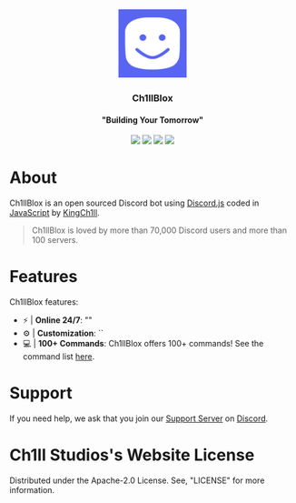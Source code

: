 <!-- Project Logo -->
<div align="center">
 <a href="https://github.com/KingCh1ll/Ch1llBlox">
   <img src="/bot/assets/images/Ch1llBlox.png" alt="Logo" width="120" height="120">
  </a>
   
  <h3>Ch1llBlox</h3>
  <h4>"Building Your Tomorrow"</h4>

  [![](https://img.shields.io/badge/discord.js-v12.5.3-blue.svg?logo=npm)](https://github.com/discordjs)
  [![](https://www.codefactor.io/repository/github/KingCh1ll/Ch1llBlox/badge)](https://www.codefactor.io/repository/github/kingch1ll/Ch1llBlox)
  [![](https://img.shields.io/discord/763803059876397056.svg?logo=discord&colorB=7289DA&label=Ch1ll%20Studio)](https://discord.gg/PPtzT8Mu3h)
  [![](https://img.shields.io/badge/patreon-donate-orange.svg)](https://www.patreon.com/KingCh1ll)
</div>

# About
Ch1llBlox is an open sourced Discord bot using [Discord.js](https://github.com/discordjs) coded in [JavaScript](https://javascript.com) by [KingCh1ll](https://ch1ll.dev/).
> Ch1llBlox is loved by more than 70,000 Discord users and more than 100 servers.

# Features
Ch1llBlox features:
* ⚡ | **Online 24/7**: ""
* ⚙ | **Customization**: ``
* 💻 | **100+ Commands**: Ch1llBlox offers 100+ commands! See the command list [here](https://docs.ch1ll.dev/ch1llblox/commands).

# Support
If you need help, we ask that you join our [Support Server](https://discord.gg/PPtzT8Mu3h) on [Discord](https://discord.com).

# Ch1ll Studios's Website License
Distributed under the Apache-2.0 License. See, "LICENSE" for more information.
